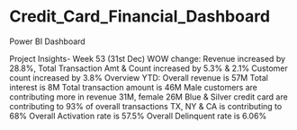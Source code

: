 # Credit_Card_Financial_Dashboard
Power BI Dashboard

Project Insights- Week 53 (31st Dec)
WOW change:
Revenue increased by 28.8%,
Total Transaction Amt & Count increased by 5.3% & 2.1%
Customer count increased by 3.8%
Overview YTD:
Overall revenue is 57M
Total interest is 8M
Total transaction amount is 46M
Male customers are contributing more in revenue 31M, female 26M
Blue & Silver credit card are contributing to 93% of overall transactions
TX, NY & CA is contributing to 68%
Overall Activation rate is 57.5%
Overall Delinquent rate is 6.06%
